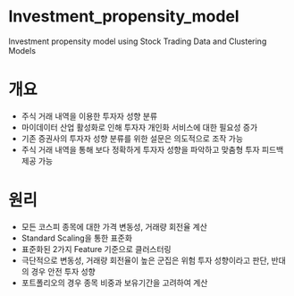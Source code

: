 # Investment_propensity_model
Investment propensity model using Stock Trading Data and Clustering Models

# 개요
* 주식 거래 내역을 이용한 투자자 성향 분류
* 마이데이터 산업 활성화로 인해 투자자 개인화 서비스에 대한 필요성 증가
* 기존 증권사의 투자자 성향 분류를 위한 설문은 의도적으로 조작 가능
* 주식 거래 내역을 통해 보다 정확하게 투자자 성향을 파악하고 맞춤형 투자 피드백 제공 가능

# 원리
* 모든 코스피 종목에 대한 가격 변동성, 거래량 회전율 계산 
* Standard Scaling을 통한 표준화
* 표준화된 2가지 Feature 기준으로 클러스터링
* 극단적으로 변동성, 거래량 회전율이 높은 군집은 위험 투자 성향이라고 판단, 반대의 경우 안전 투자 성향
* 포트폴리오의 경우 종목 비중과 보유기간을 고려하여 계산
